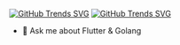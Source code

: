 [![GitHub Trends SVG](https://api.githubtrends.io/user/svg/godopetza/langs)](https://githubtrends.io) [![GitHub Trends SVG](https://api.githubtrends.io/user/svg/godopetza/repos?time_range=one_year&group=other&theme=dark)](https://apps.flutterai.dev)

- 💬 Ask me about Flutter & Golang

<!--
**godopetza/godopetza** is a ✨ _special_ ✨ repository because its `README.md` (this file) appears on your GitHub profile.

Here are some ideas to get you started:

- 🔭 I’m currently working on ...
- 🌱 I’m currently learning ...
- 👯 I’m looking to collaborate on ...
- 🤔 I’m looking for help with ...
- 💬 Ask me about ...
- 📫 How to reach me: ...
- 😄 Pronouns: ...
- ⚡ Fun fact: ...
-->

